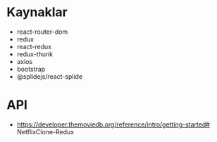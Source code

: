 # Kaynaklar
- react-router-dom
- redux
- react-redux
- redux-thunk
- axios
- bootstrap
- @splidejs/react-splide

# API
- https://developer.themoviedb.org/reference/intro/getting-started# NetflixClone-Redux
